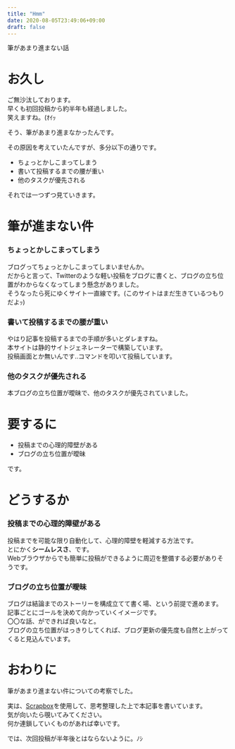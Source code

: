 ```yaml
---
title: "Hmm"
date: 2020-08-05T23:49:06+09:00
draft: false
---
```

筆があまり進まない話
<!--more-->

# お久し
ご無沙汰しております。  
早くも初回投稿から約半年も経過しました。  
笑えますね。(ｵｲｯ

そう、筆があまり進まなかったんです。

その原因を考えていたんですが、多分以下の通りです。
* ちょっとかしこまってしまう
* 書いて投稿するまでの腰が重い
* 他のタスクが優先される

それでは一つずつ見ていきます。

# 筆が進まない件
### ちょっとかしこまってしまう
ブログってちょっとかしこまってしまいませんか。  
だからと言って、Twitterのような軽い投稿をブログに書くと、ブログの立ち位置がわからなくなってしまう懸念がありました。  
そうなったら死にゆくサイト一直線です。(このサイトはまだ生きているつもりだよｯ)

### 書いて投稿するまでの腰が重い
やはり記事を投稿するまでの手順が多いとダレますね。  
本サイトは静的サイトジェネレーターで構築しています。  
投稿画面とか無いんです..コマンドを叩いて投稿しています。

### 他のタスクが優先される
本ブログの立ち位置が曖昧で、他のタスクが優先されていました。

# 要するに
- 投稿までの心理的障壁がある
- ブログの立ち位置が曖昧

です。

# どうするか
### 投稿までの心理的障壁がある
投稿までを可能な限り自動化して、心理的障壁を軽減する方法です。  
とにかく**シームレスさ**、です。  
Webブラウザからでも簡単に投稿ができるように周辺を整備する必要がありそうです。

### ブログの立ち位置が曖昧
ブログは結論までのストーリーを構成立てて書く場、という前提で進めます。  
記事ごとにゴールを決めて向かっていくイメージです。  
〇〇な話、ができれば良いなと。  
ブログの立ち位置がはっきりしてくれば、ブログ更新の優先度も自然と上がってくると見込んでいます。

# おわりに
筆があまり進まない件についての考察でした。

実は、[Scrapbox](https://scrapbox.io/suna-64354306/Scrapbox)を使用して、思考整理した上で本記事を書いています。  
気が向いたら覗いてみてください。  
何か連鎖していくものがあれば幸いです。  

では、次回投稿が半年後とはならないように。ﾉｼ
